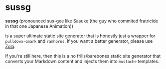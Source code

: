 # sussg

**sussg** (pronounced sus-gee like Sasuke (the guy who commited fratricide in
that one Japanese Animation))

is a super ultimate static site generator that is honestly just a wrapper for
`pulldown-cmark` and `ramhorns`. If you want a better generator, please use
[Zola](https://www.getzola.org).

If you're still here, then this is a no frills/barebones static site generator
that converts your Markdown content and injects them into `mustache` templates.
